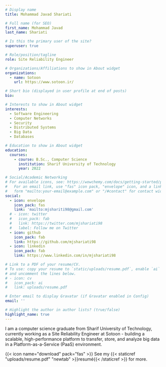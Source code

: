 ```yaml
---
# Display name
title: Mohammad Javad Shariati

# Full name (for SEO)
first_name: Mohammad Javad
last_name: Shariati

# Is this the primary user of the site?
superuser: true

# Role/position/tagline
role: Site Reliability Engineer

# Organizations/Affiliations to show in About widget
organizations:
  - name: Sotoon
    url: https://www.sotoon.ir/

# Short bio (displayed in user profile at end of posts)
bio:

# Interests to show in About widget
interests:
  - Software Engineering
  - Computer Networks
  - Security
  - Distributed Systems
  - Big Data
  - Databases

# Education to show in About widget
education:
  courses:
    - course: B.Sc., Computer Science
      institution: Sharif University of Technology
      year: 2022

# Social/Academic Networking
# For available icons, see: https://wowchemy.com/docs/getting-started/page-builder/#icons
#   For an email link, use "fas" icon pack, "envelope" icon, and a link in the
#   form "mailto:your-email@example.com" or "/#contact" for contact widget.
social:
  - icon: envelope
    icon_pack: fas
    link: 'mailto:mjshariti98@gmail.com'
  # - icon: twitter
  #   icon_pack: fab
  #   link: https://twitter.com/mjshariati98
  #   label: Follow me on Twitter
  - icon: github
    icon_pack: fab
    link: https://github.com/mjshariati98
  - icon: linkedin
    icon_pack: fab
    link: https://www.linkedin.com/in/mjshariati98

# Link to a PDF of your resume/CV.
# To use: copy your resume to `static/uploads/resume.pdf`, enable `ai` icons in `params.yaml`,
# and uncomment the lines below.
# - icon: cv
#   icon_pack: ai
#   link: uploads/resume.pdf

# Enter email to display Gravatar (if Gravatar enabled in Config)
email: ''

# Highlight the author in author lists? (true/false)
highlight_name: true
---
```


I am a computer science graduate from Sharif University of Technology, currently working as a Site Reliability Engineer at Sotoon - building a scalable, high-performance platform to transfer, store, and analyze big data in a Platform-as-a-Service (PaaS) environment.

{{< icon name="download" pack="fas" >}} See my {{< staticref "uploads/resume.pdf" "newtab" >}}resumé{{< /staticref >}} for more.
